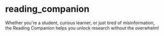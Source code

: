 # reading_companion
Whether you're a student, curious learner, or just tired of misinformation, the Reading Companion helps you unlock research without the overwhelm!

